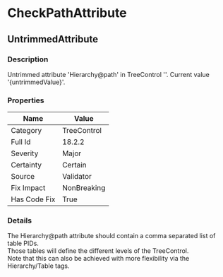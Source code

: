 ﻿---  
uid: Validator_18_2_2  
---

# CheckPathAttribute

## UntrimmedAttribute

### Description

Untrimmed attribute 'Hierarchy@path' in TreeControl ''. Current value '{untrimmedValue}'.

### Properties

| Name         | Value       |
| ------------ | ----------- |
| Category     | TreeControl |
| Full Id      | 18.2.2      |
| Severity     | Major       |
| Certainty    | Certain     |
| Source       | Validator   |
| Fix Impact   | NonBreaking |
| Has Code Fix | True        |

### Details

The Hierarchy@path attribute should contain a comma separated list of table PIDs.  
Those tables will define the different levels of the TreeControl.  
Note that this can also be achieved with more flexibility via the Hierarchy\/Table tags.
